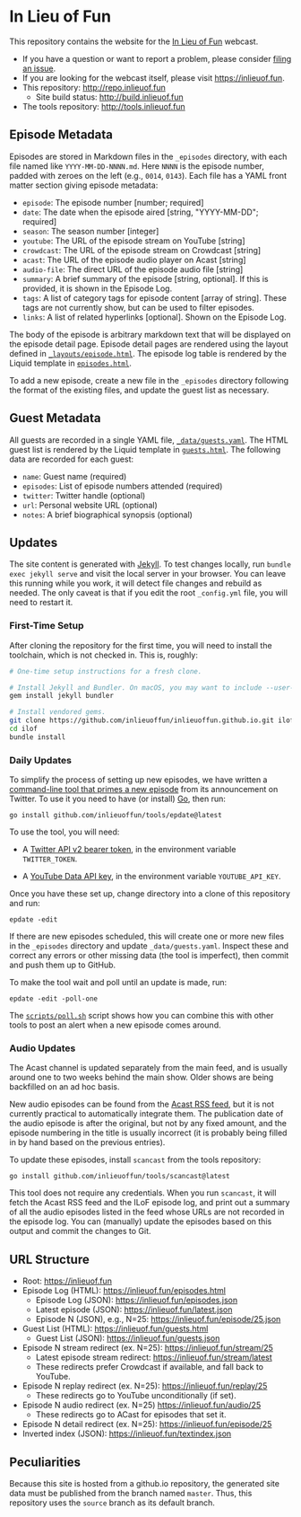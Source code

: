 # In Lieu of Fun

This repository contains the website for the [In Lieu of Fun](https://inlieuof.fun) webcast.

- If you have a question or want to report a problem, please consider [filing an issue][issues].
- If you are looking for the webcast itself, please visit https://inlieuof.fun.
- This repository: http://repo.inlieuof.fun
    - Site build status: http://build.inlieuof.fun
- The tools repository: http://tools.inlieuof.fun

[issues]: http://issues.inlieuof.fun

## Episode Metadata

Episodes are stored in Markdown files in the `_episodes` directory, with each
file named like `YYYY-MM-DD-NNNN.md`. Here `NNNN` is the episode number, padded
with zeroes on the left (e.g., `0014`, `0143`). Each file has a YAML front
matter section giving episode metadata:

 - `episode`: The episode number [number; required]
 - `date`: The date when the episode aired [string, "YYYY-MM-DD"; required]
 - `season`: The season number [integer]
 - `youtube`: The URL of the episode stream on YouTube [string]
 - `crowdcast`: The URL of the episode stream on Crowdcast [string]
 - `acast`: The URL of the episode audio player on Acast [string]
 - `audio-file`: The direct URL of the episode audio file [string]
 - `summary`: A brief summary of the episode [string, optional]. If this is
   provided, it is shown in the Episode Log.
 - `tags`: A list of category tags for episode content [array of string].
   These tags are not currently show, but can be used to filter episodes.
 - `links`: A list of related hyperlinks [optional]. Shown on the Episode Log.

The body of the episode is arbitrary markdown text that will be displayed on
the episode detail page. Episode detail pages are rendered using the layout
defined in [`_layouts/episode.html`](./_layouts/episode.html). The episode log
table is rendered by the Liquid template in [`episodes.html`](./episodes.html).

To add a new episode, create a new file in the `_episodes` directory following
the format of the existing files, and update the guest list as necessary.

## Guest Metadata

All guests are recorded in a single YAML file, [`_data/guests.yaml`](./_data/guests.yaml).
The HTML guest list is rendered by the Liquid template in [`guests.html`](./guests.html).
The following data are recorded for each guest:

 - `name`: Guest name (required)
 - `episodes`: List of episode numbers attended (required)
 - `twitter`: Twitter handle (optional)
 - `url`: Personal website URL (optional)
 - `notes`: A brief biographical synopsis (optional)

## Updates

The site content is generated with [Jekyll](https://jekyllrb.com).  To test
changes locally, run `bundle exec jekyll serve` and visit the local server in
your browser. You can leave this running while you work, it will detect file
changes and rebuild as needed. The only caveat is that if you edit the root
`_config.yml` file, you will need to restart it.

### First-Time Setup

After cloning the repository for the first time, you will need to install the
toolchain, which is not checked in. This is, roughly:

```bash
# One-time setup instructions for a fresh clone.

# Install Jekyll and Bundler. On macOS, you may want to include --user-install
gem install jekyll bundler

# Install vendored gems.
git clone https://github.com/inlieuoffun/inlieuoffun.github.io.git ilof
cd ilof
bundle install
```

### Daily Updates

To simplify the process of setting up new episodes, we have written a
[command-line tool that primes a new episode][epdate] from its announcement on Twitter.
To use it you need to have (or install) [Go](https://golang.org), then run:

[epdate]: https://github.com/inlieuoffun/tools/tree/default/epdate

```shell
go install github.com/inlieuoffun/tools/epdate@latest
```

To use the tool, you will need:

- A [Twitter API v2 bearer token](https://developer.twitter.com/en/portal/dashboard),
  in the environment variable `TWITTER_TOKEN`.

- A [YouTube Data API key](https://console.developers.google.com/apis/credentials),
  in the environment variable `YOUTUBE_API_KEY`.

Once you have these set up, change directory into a clone of this repository
and run:

```shell
epdate -edit
```

If there are new episodes scheduled, this will create one or more new files in
the `_episodes` directory and update `_data/guests.yaml`. Inspect these and
correct any errors or other missing data (the tool is imperfect), then commit
and push them up to GitHub.

To make the tool wait and poll until an update is made, run:

```shell
epdate -edit -poll-one
```

The [`scripts/poll.sh`](./scripts/poll.sh) script shows how you can combine
this with other tools to post an alert when a new episode comes around.

### Audio Updates

The Acast channel is updated separately from the main feed, and is usually
around one to two weeks behind the main show. Older shows are being backfilled
on an ad hoc basis.

New audio episodes can be found from the [Acast RSS feed][acast-feed], but it
is not currently practical to automatically integrate them. The publication
date of the audio episode is after the original, but not by any fixed amount,
and the episode numbering in the title is usually incorrect (it is probably
being filled in by hand based on the previous entries).

To update these episodes, install `scancast` from the tools repository:

```shell
go install github.com/inlieuoffun/tools/scancast@latest
```

This tool does not require any credentials. When you run `scancast`, it will
fetch the Acast RSS feed and the ILoF episode log, and print out a summary of
all the audio episodes listed in the feed whose URLs are not recorded in the
episode log. You can (manually) update the episodes based on this output and
commit the changes to Git.

[acast-feed]: https://feeds.acast.com/public/shows/in-lieu-of-fun


## URL Structure

- Root: https://inlieuof.fun
- Episode Log (HTML): https://inlieuof.fun/episodes.html
    - Episode Log (JSON): https://inlieuof.fun/episodes.json
    - Latest episode (JSON): https://inlieuof.fun/latest.json
    - Episode N (JSON), e.g., N=25: https://inlieuof.fun/episode/25.json
- Guest List (HTML): https://inlieuof.fun/guests.html
    - Guest List (JSON): https://inlieuof.fun/guests.json
- Episode N stream redirect (ex. N=25): https://inlieuof.fun/stream/25
    - Latest episode stream redirect: https://inlieuof.fun/stream/latest
    - These redirects prefer Crowdcast if available, and fall back to YouTube.
- Episode N replay redirect (ex. N=25): https://inlieuof.fun/replay/25
    - These redirects go to YouTube unconditionally (if set).
- Episode N audio redirect (ex. N=25) https://inlieuof.fun/audio/25
    - These redirects go to ACast for episodes that set it.
- Episode N detail redirect (ex. N=25): https://inlieuof.fun/episode/25
- Inverted index (JSON): https://inlieuof.fun/textindex.json

## Peculiarities

Because this site is hosted from a github.io repository, the generated site
data must be published from the branch named `master`. Thus, this repository
uses the `source` branch as its default branch.
